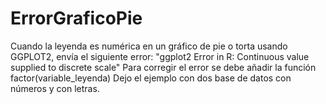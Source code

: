 # ErrorGraficoPie
Cuando la leyenda es numérica en un gráfico de pie o torta usando GGPLOT2, envía el siguiente error: "ggplot2 Error in R: Continuous value supplied to discrete scale"  Para corregir el error se debe añadir la función factor(variable_leyenda)  Dejo el ejemplo con dos base de datos con números y con letras.
